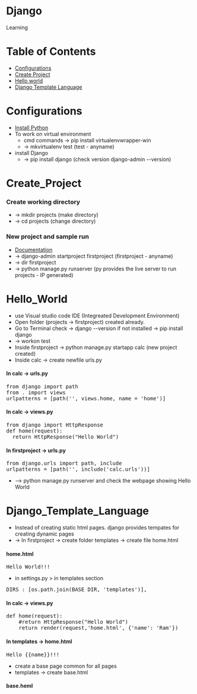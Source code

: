 # Django
Learning

<!--ts-->
Table of Contents
=================
  + [Configurations](#Configurations)
  + [Create Project](#Create_Project)
  + [Hello world](#Hello_World)
  + [Django Template Language](#Django_Template_Language)
<!--te-->

Configurations
============
 + [Install Python](https://www.python.org/)
 + To work on  virtual environment
    * cmd commands -> pip install virtualenvwrapper-win
    * -> mkvirtualenv test (test - anyname)
 + install Django
    * -> pip install django (check version django-admin --version)
 
Create_Project
=================
### Create working directory
 + -> mkdir projects (make directory)
 + -> cd projects (change directory)

### New project and sample run
 + [Documentation](https://docs.djangoproject.com/en/4.0/intro/tutorial01/)
 + -> django-admin startproject firstproject (firstproject - anyname)
 + -> dir firstproject
 + -> python manage.py runserver (py provides the live server to run projects - IP generated)
 
Hello_World
================
 + use Visual studio code IDE (Integreated Development Environment)
 + Open folder (projects -> firstproject) created already.
 + Go to Terminal check -> django --version if not installed -> pip install django
 + -> workon test
 + Inside firstproject -> python manage.py startapp calc (new project created)
 + Inside calc -> create newfile urls.py
 
#### In calc -> urls.py
<pre>
from django import path
from . import views
urlpatterns = [path('', views.home, name = 'home')]
</pre>

#### In calc -> views.py
<pre>
from django import HttpResponse
def home(request):
  return HttpResponse("Hello World")
</pre>

#### In firstproject -> urls.py
<pre>
from django.urls import path, include
urlpatterns = [path('', include('calc.urls'))]
</pre>
 + --> python manage.py runserver and check the webpage showing Hello World

Django_Template_Language
==================
 + Instead of creating static html pages. django provides tempates for creating dynamic pages
 + -> In firstproject -> create folder templates -> create file home.html
#### home.html
<pre>
<h5!>Hello World!!!</h5>
</pre>
 + in settings.py > in templates section 
<pre>
DIRS : [os.path.join(BASE_DIR, 'templates')],
</pre>

#### In calc -> views.py
<pre>
def home(request):
    #return HttpResponse("Hello World")
    return render(request,'home.html', {'name': 'Ram'})
</pre>

#### In templates -> home.html
<pre>
<h1!>Hello {{name}}!!!</h1>
</pre>

 + create a base page common for all pages
 + templates -> create base.html
 
#### base.heml
<pre>

</pre>
